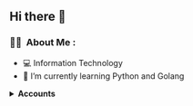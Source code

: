 ## Hi there 👋


### 👨🏻‍ &nbsp;About Me :
- 💻 Information Technology
- 🌱 I’m currently learning Python and Golang


<details>
<summary>
 <b>Accounts</b>
</summary>
 * [instagram](#)
 * [twitter](#)
 * [telegram](#)
</details>
